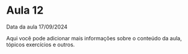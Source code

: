 # Aula 12

Data da aula 17/09/2024

Aqui você pode adicionar mais informações sobre o conteúdo da aula, tópicos exercícios e outros.
